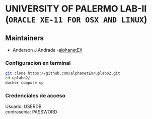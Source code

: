 # UNIVERSITY OF PALERMO LAB-II (`ORACLE XE-11 FOR OSX AND LINUX`)

## Maintainers
- Anderson J.Andrade -[alphanetEX](https://www.linkedin.com/in/anderson-andrade-00b551153/)

### Configuracion en terminal 
```sh 
git clone https://github.com/alphanetEX/uplabo2.git
cd uplabo2/
docker compose up 
```

### Credenciales de acceso
Usuario: USERDB  
contrasenia: PASSWORD